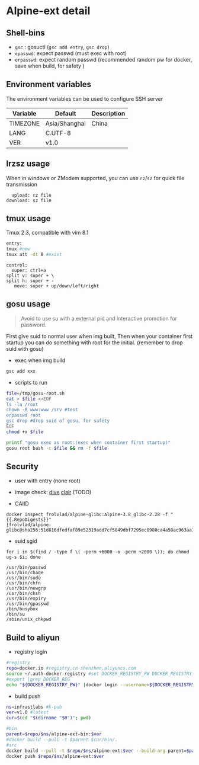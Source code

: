 # Alpine-ext detail


## Shell-bins

* `gsc` : gosuctl (`gsc add entry`, `gsc drop`)
* `epasswd`: expect passwd (must exec with root)
* `erpasswd`: expect random passwd (recommended random pw for docker, save when build, for safety )

## Environment variables

The environment variables can be used to configure SSH server

| Variable |    Default    | Description |
| -------- | ------------- | ----------- |
| TIMEZONE | Asia/Shanghai | China       |
| LANG     | C.UTF-8       |             |
| VER      | v1.0          |             |


## lrzsz usage

When in windows or ZModem supported, you can use `rz`/`sz` for quick file transmission

```
  upload: rz file
download: sz file
```

## tmux usage

Tmux 2.3, compatible with vim 8.1

```bash
entry:
tmux #new
tmux att -dt 0 #exist
```

```
control:
  super: ctrl+a
split v: super + \
split h: super + -
   move: super + up/down/left/right 
```

## gosu usage

> Avoid to use su with a external pid and interactive promotion for password.  

First give suid to normal user when img built, Then when your container first startup you can do something with root for the initial. (remember to drop suid with gosu)

- exec when img build

```bash
gsc add xxx
```

- scripts to run

```bash
file=/tmp/gosu-root.sh
cat > $file <<EOF
ls -la /root
chown -R www:www /srv #test
erpasswd root
gsc drop #drop suid of gosu, for safety
EOF
chmod +x $file

printf "gosu exec as root:(exec when container first startup)"
gosu root bash -c $file && rm -f $file
```

## Security

- user with entry (none root)

- image check: [dive](https://github.com/wagoodman/dive) [clair](https://github.com/coreos/clair) (TODO)

- CAIID

```
docker inspect frolvlad/alpine-glibc:alpine-3.8_glibc-2.28 -f "{{.RepoDigests}}"
[frolvlad/alpine-glibc@sha256:51d816dfedfaf89e52319add7cf5849dbf7295ec8980ca4a58ac963aa1485a10]
```

- suid sgid

`for i in $(find / -type f \( -perm +6000 -o -perm +2000 \)); do chmod ug-s $i; done`

```
/usr/bin/passwd
/usr/bin/chage
/usr/bin/sudo
/usr/bin/chfn
/usr/bin/newgrp
/usr/bin/chsh
/usr/bin/expiry
/usr/bin/gpasswd
/bin/busybox
/bin/su
/sbin/unix_chkpwd
```

## Build to aliyun

- registry login

```bash
#registry
repo=docker.io #registry.cn-shenzhen.aliyuncs.com
source ~/.auth-docker-registry #set DOCKER_REGISTRY_PW DOCKER_REGISTRY_USER
#export |grep DOCKER_REG
echo "${DOCKER_REGISTRY_PW}" |docker login --username=${DOCKER_REGISTRY_USER} --password-stdin $repo
```

- build push

```bash
ns=infrastlabs #k-pub
ver=v1.0 #latest
cur=$(cd "$(dirname "$0")"; pwd) 

#bin
parent=$repo/$ns/alpine-ext-bin:$ver
#docker build --pull -t $parent $cur/bin/.
#src
docker build --pull -t $repo/$ns/alpine-ext:$ver --build-arg parent=$parent  $cur/src/. 
docker push $repo/$ns/alpine-ext:$ver
```

